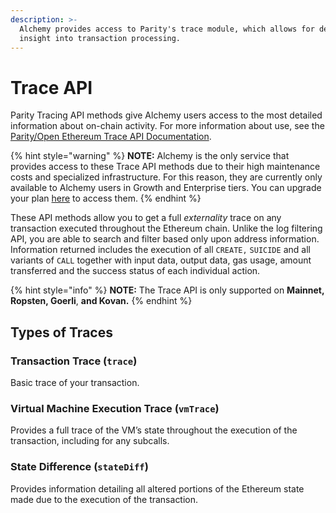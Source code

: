 ```yaml
---
description: >-
  Alchemy provides access to Parity's trace module, which allows for deeper
  insight into transaction processing.
---
```


# Trace API

Parity Tracing API methods give Alchemy users access to the most detailed information about on-chain activity. For more information about use, see the [Parity/Open Ethereum Trace API Documentation](https://openethereum.github.io/JSONRPC-trace-module).

{% hint style="warning" %}
**NOTE:** Alchemy is the only service that provides access to these Trace API methods due to their high maintenance costs and specialized infrastructure. For this reason, they are currently only available to Alchemy users in Growth and Enterprise tiers. You can upgrade your plan [here](https://dashboard.alchemyapi.io/settings/billing) to access them.
{% endhint %}

These API methods allow you to get a full _externality_ trace on any transaction executed throughout the Ethereum chain. Unlike the log filtering API, you are able to search and filter based only upon address information. Information returned includes the execution of all `CREATE,` `SUICIDE` and all variants of `CALL` together with input data, output data, gas usage, amount transferred and the success status of each individual action.

{% hint style="info" %}
**NOTE:** The Trace API is only supported on **Mainnet, Ropsten, Goerli**, **and Kovan.**&#x20;
{% endhint %}

## Types of Traces

### Transaction Trace (`trace`)

Basic trace of your transaction.

### Virtual Machine Execution Trace (`vmTrace`)

Provides a full trace of the VM’s state throughout the execution of the transaction, including for any subcalls.

### State Difference (`stateDiff`)

Provides information detailing all altered portions of the Ethereum state made due to the execution of the transaction.

